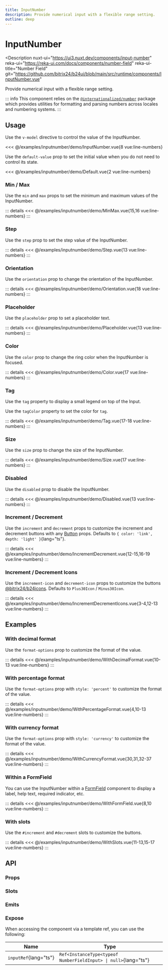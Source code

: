 ```yaml
---
title: InputNumber
description: Provide numerical input with a flexible range setting.
outline: deep
---
```

<script setup>
import InputNumberExample from '/examples/inputnumber/InputNumber.vue';
import DefaultExample from '/examples/inputnumber/Default.vue';
import MinMaxExample from '/examples/inputnumber/MinMax.vue';
import StepExample from '/examples/inputnumber/Step.vue';
import OrientationExample from '/examples/inputnumber/Orientation.vue';
import PlaceholderExample from '/examples/inputnumber/Placeholder.vue';
import ColorExample from '/examples/inputnumber/Color.vue';
import TagExample from '/examples/inputnumber/Tag.vue';
import SizeExample from '/examples/inputnumber/Size.vue';
import DisabledExample from '/examples/inputnumber/Disabled.vue';
import IncrementDecrementExample from '/examples/inputnumber/IncrementDecrement.vue';
import IncrementDecrementIconsExample from '/examples/inputnumber/IncrementDecrementIcons.vue';
import WithDecimalFormatExample from '/examples/inputnumber/WithDecimalFormat.vue';
import WithPercentageFormatExample from '/examples/inputnumber/WithPercentageFormat.vue';
import WithCurrencyFormatExample from '/examples/inputnumber/WithCurrencyFormat.vue';
import WithFormFieldExample from '/examples/inputnumber/WithFormField.vue';
import WithSlotsExample from '/examples/inputnumber/WithSlots.vue';
</script>
# InputNumber

<Description
  nuxt-ui="https://ui3.nuxt.dev/components/input-number"
  reka-ui="https://reka-ui.com/docs/components/number-field"
  reka-ui-title="Number Field"
  git="https://github.com/bitrix24/b24ui/blob/main/src/runtime/components/InputNumber.vue"
>
  Provide numerical input with a flexible range setting.
</Description>

::: info
This component relies on the [`@internationalized/number`](https://react-spectrum.adobe.com/internationalized/number/index.html) package which provides utilities for formatting and parsing numbers across locales and numbering systems.
:::

## Usage

Use the `v-model` directive to control the value of the InputNumber.

<div class="lg:min-h-[160px]">
  <ClientOnly>
    <InputNumberExample />
  </ClientOnly>
</div>

<<< @/examples/inputnumber/demo/InputNumber.vue{8 vue:line-numbers}


Use the `default-value` prop to set the initial value when you do not need to control its state.

<div class="lg:min-h-[160px]">
  <ClientOnly>
    <DefaultExample />
  </ClientOnly>
</div>

<<< @/examples/inputnumber/demo/Default.vue{2 vue:line-numbers}

### Min / Max

Use the `min` and `max` props to set the minimum and maximum values of the InputNumber.

<div class="lg:min-h-[275px]">
  <ClientOnly>
    <MinMaxExample />
  </ClientOnly>
</div>

::: details
<<< @/examples/inputnumber/demo/MinMax.vue{15,16 vue:line-numbers}
:::

### Step

Use the `step` prop to set the step value of the InputNumber.

<div class="lg:min-h-[275px]">
  <ClientOnly>
    <StepExample />
  </ClientOnly>
</div>

::: details
<<< @/examples/inputnumber/demo/Step.vue{13 vue:line-numbers}
:::

### Orientation

Use the `orientation` prop to change the orientation of the InputNumber.

<div class="lg:min-h-[275px]">
  <ClientOnly>
    <OrientationExample />
  </ClientOnly>
</div>

::: details
<<< @/examples/inputnumber/demo/Orientation.vue{18 vue:line-numbers}
:::

### Placeholder

Use the `placeholder` prop to set a placeholder text.

<div class="lg:min-h-[275px]">
  <ClientOnly>
    <PlaceholderExample />
  </ClientOnly>
</div>

::: details
<<< @/examples/inputnumber/demo/Placeholder.vue{13 vue:line-numbers}
:::

### Color

Use the `color` prop to change the ring color when the InputNumber is focused.

<div class="lg:min-h-[275px]">
  <ClientOnly>
    <ColorExample />
  </ClientOnly>
</div>

::: details
<<< @/examples/inputnumber/demo/Color.vue{17 vue:line-numbers}
:::

### Tag

Use the `tag` property to display a small legend on top of the Input.

Use the `tagColor` property to set the color for `tag`.

<div class="lg:min-h-[275px]">
  <ClientOnly>
    <TagExample />
  </ClientOnly>
</div>

::: details
<<< @/examples/inputnumber/demo/Tag.vue{17-18 vue:line-numbers}
:::

### Size

Use the `size` prop to change the size of the InputNumber.

<div class="lg:min-h-[275px]">
  <ClientOnly>
    <SizeExample />
  </ClientOnly>
</div>

::: details
<<< @/examples/inputnumber/demo/Size.vue{17 vue:line-numbers}
:::

### Disabled

Use the `disabled` prop to disable the InputNumber.

<div class="lg:min-h-[275px]">
  <ClientOnly>
    <DisabledExample />
  </ClientOnly>
</div>

::: details
<<< @/examples/inputnumber/demo/Disabled.vue{13 vue:line-numbers}
:::

### Increment / Decrement

Use the `increment` and `decrement` props to customize the increment and decrement buttons with any [Button](/components/button) props. Defaults to `{ color: 'link', depth: 'light' }`{lang="ts"}.

<div class="lg:min-h-[160px]">
  <ClientOnly>
    <IncrementDecrementExample />
  </ClientOnly>
</div>

::: details
<<< @/examples/inputnumber/demo/IncrementDecrement.vue{12-15,16-19 vue:line-numbers}
:::

### Increment / Decrement Icons

Use the `increment-icon` and `decrement-icon` props to customize the buttons [@bitrix24/b24icons](https://bitrix24.github.io/b24icons/guide/icons.html). Defaults to `Plus30Icon` / `Minus30Icon`.

<div class="lg:min-h-[160px]">
  <ClientOnly>
    <IncrementDecrementIconsExample />
  </ClientOnly>
</div>

::: details
<<< @/examples/inputnumber/demo/IncrementDecrementIcons.vue{3-4,12-13 vue:line-numbers}
:::

## Examples

### With decimal format

Use the `format-options` prop to customize the format of the value.

<div class="lg:min-h-[160px]">
  <ClientOnly>
    <WithDecimalFormatExample />
  </ClientOnly>
</div>

::: details
<<< @/examples/inputnumber/demo/WithDecimalFormat.vue{10-13 vue:line-numbers}
:::

### With percentage format

Use the `format-options` prop with `style: 'percent'` to customize the format of the value.

<div class="lg:min-h-[160px]">
  <ClientOnly>
    <WithPercentageFormatExample />
  </ClientOnly>
</div>

::: details
<<< @/examples/inputnumber/demo/WithPercentageFormat.vue{4,10-13 vue:line-numbers}
:::

### With currency format

Use the `format-options` prop with `style: 'currency'` to customize the format of the value.

<div class="lg:min-h-[275px]">
  <ClientOnly>
    <WithCurrencyFormatExample />
  </ClientOnly>
</div>

::: details
<<< @/examples/inputnumber/demo/WithCurrencyFormat.vue{30,31,32-37 vue:line-numbers}
:::

### Within a FormField

You can use the InputNumber within a [FormField](/components/form-field) component to display a label, help text, required indicator, etc.

<div class="lg:min-h-[160px]">
  <ClientOnly>
    <WithFormFieldExample />
  </ClientOnly>
</div>

::: details
<<< @/examples/inputnumber/demo/WithFormField.vue{8,10 vue:line-numbers}
:::

### With slots

Use the `#increment` and `#decrement` slots to customize the buttons.

<div class="lg:min-h-[160px]">
  <ClientOnly>
    <WithSlotsExample />
  </ClientOnly>
</div>

::: details
<<< @/examples/inputnumber/demo/WithSlots.vue{11-13,15-17 vue:line-numbers}
:::

## API

### Props

<ComponentProps component="InputNumber" />

### Slots

<ComponentSlots component="InputNumber" />

### Emits

<ComponentEmits component="InputNumber" />

### Expose

When accessing the component via a template ref, you can use the following:

| Name                  | Type                                                            |
|-----------------------|-----------------------------------------------------------------|
| `inputRef`{lang="ts"} | `Ref<InstanceType<typeof NumberFieldInput> \| null>`{lang="ts"} |
